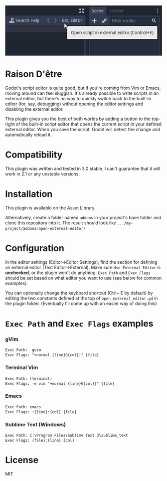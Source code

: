 ![UI](ui.png)

# Raison D'être
Godot's script editor is quite good, but if you're coming from Vim or Emacs, moving around can feel sluggish.
It's already possible to write scripts in an external editor, but there's no way to quickly switch back to the built-in
editor (for, say, debugging) without opening the editor settings and disabling the external editor.

This plugin gives you the best of both worlds by adding a button to the top-right of the built-in script editor that opens the current script in your defined external editor.
When you save the script, Godot will detect the change and automatically reload it.

# Compatibility
This plugin was written and tested in 3.0 stable. I can't guarantee that it will work in 2.1 or any unstable versions.

# Installation
This plugin is available on the Asset Library.

Alternatively, create a folder named `addons` in your project's base folder and clone this repository into it.
The result should look like `.../my-project/addons/open-external-editor/`

# Configuration
In the editor settings (Editor->Editor Settings), find the section for defining an external editor (Text Editor->External).
Make sure `Use External Editor` is **unchecked**, or the plugin won't do anything. `Exec Path` and `Exec Flags` should be set based on what editor you want to use (see below for common examples).

You can optionally change the keyboard shortcut (Ctrl+ E by default) by editing the two constants defined at the top of `open_external_editor.gd` in the plugin folder. (Eventually I'll come up with an easier way of doing this)

# `Exec Path` and `Exec Flags` examples


### gVim
```
Exec Path:  gvim
Exec Flags: "+normal {line}G{col}|" {file}
```

### Terminal Vim
```
Exec Path: [terminal]
Exec Flags: -e vim "+normal {line}G{col}|" {file}
```

### Emacs
```
Exec Path: emacs
Exec Flags: +{line}:{col} {file}
```

### Sublime Text (Windows)
```
Exec Path: C:\Program Files\Sublime Text 3\sublime_text
Exec Flags: {file}:{line}:{col}
```

# License
MIT

